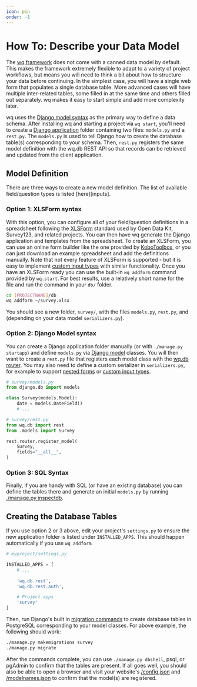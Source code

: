 ```yaml
---
icon: pin
order: -1
---
```


How To: Describe your Data Model
=====================

The [wq framework] does not come with a canned data model by default.  This makes the framework extremely flexible to adapt to a variety of project workflows, but means you will need to think a bit about how to structure your data before continuing.  In the simplest case, you will have a single web form that populates a single database table.  More advanced cases will have multiple inter-related tables, some filled in at the same time and others filled out separately.  wq makes it easy to start simple and add more complexity later.

wq uses the [Django model syntax][Django model] as the primary way to define a data schema.  After installing wq and starting a project via `wq start`, you'll need to create a [Django application] folder containing two files: `models.py` and a `rest.py`.  The `models.py` is used to tell Django how to create the database table(s) corresponding to your schema.  Then, `rest.py` registers the same model definition with the wq.db REST API so that records can be retrieved and updated from the client application.

## Model Definition
There are three ways to create a new model definition.  The list of available field/question types is listed [here][inputs].

### Option 1: XLSForm syntax
With this option, you can configure all of your field/question definitions in a spreadsheet following the [XLSForm] standard used by Open Data Kit, Survey123, and related projects.  You can then have wq generate the Django application and templates from the spreadsheet.  To create an XLSForm, you can use an online form builder like the one provided by [KoboToolbox], or you can just download an example spreadsheet and add the definitions manually.  Note that not every feature of XLSForm is supported - but it is easy to implement [custom input types] with similar functionality.  Once you have an XLSForm ready you can use the built-in `wq addform` command provided by `wq.start`. For best results, use a relatively short name for the file and run the command in your `db/` folder.

```bash
cd [PROJECTNAME]/db
wq addform ~/survey.xlsx
```

 You should see a new folder, `survey/`, with the files `models.py`, `rest.py`, and (depending on your data model `serializers.py`).

### Option 2: Django Model syntax
You can create a Django application folder manually (or with `./manage.py startapp`) and define `models.py` via [Django model] classes.  You will then want to create a `rest.py` file that registers each model class with the [wq.db router].   You may also need to define a custom serializer in `serializers.py`, for example to support [nested forms] or [custom input types].

```python
# survey/models.py
from django.db import models

class Survey(models.Model):
    date = models.DateField()
    # ...
```

```python
# survey/rest.py
from wq.db import rest
from .models import Survey

rest.router.register_model(
    Survey,
    fields="__all__",
)
```

### Option 3: SQL Syntax

Finally, if you are handy with SQL (or have an existing database) you can define the tables there and generate an initial `models.py` by running [./manage.py inspectdb][inspectdb].

## Creating the Database Tables

If you use option 2 or 3 above, edit your project's `settings.py` to ensure the new application folder is listed under `INSTALLED_APPS`.  This should happen automatically if you use `wq addform`.

```python
# myproject/settings.py

INSTALLED_APPS = [
    # ...
    
    'wq.db.rest',
    'wq.db.rest.auth',

    # Project apps
    'survey'
]
```

Then, run Django's built in [migration commands] to create database tables in PostgreSQL corresponding to your model classes.  For above example, the following should work:

```bash
./manage.py makemigrations survey
./manage.py migrate
```

After the commands complete, you can use `./manage.py dbshell`, psql, or pgAdmin to confirm that the tables are present.  If all goes well, you should also be able to open a browser and visit your website's [/config.json] and [/modelnames.json] to confirm that the model(s) are registered.

[wq framework]: ../index.md
[Django Model]: https://docs.djangoproject.com/en/1.10/topics/db/models/
[Django application]: https://docs.djangoproject.com/en/1.10/ref/applications/
[XLSForm]: http://xlsform.org
[KoboToolbox]: http://kobotoolbox.org
[custom input types]: ./define-a-custom-input-type.md
[nested forms]: ./implement-repeating-nested-forms.md
[migration commands]: https://docs.djangoproject.com/en/1.10/ref/django-admin/#django-admin-migrate
[wq.db router]: ../wq.db/router.md
[inspectdb]: https://docs.djangoproject.com/en/1.10/howto/legacy-databases/
[/config.json]: ../wq-configuration-object.md
[/modelnames.json]: ../wq.db/url-structure

